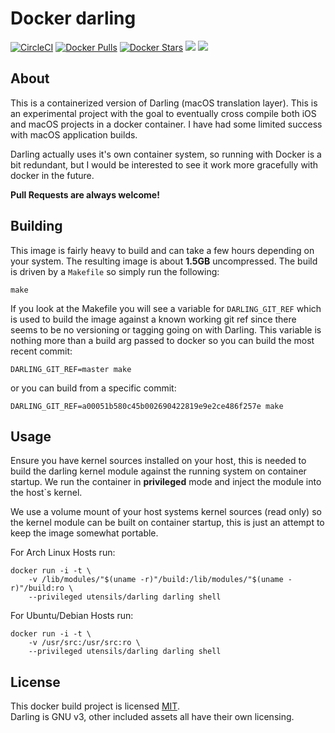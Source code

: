 # Docker darling

[![CircleCI](https://circleci.com/gh/utensils/docker-darling.svg?style=svg)](https://circleci.com/gh/utensils/docker-darling) [![Docker Pulls](https://img.shields.io/docker/pulls/utensils/darling.svg)](https://hub.docker.com/r/utensils/darling/) [![Docker Stars](https://img.shields.io/docker/stars/utensils/darling.svg)](https://hub.docker.com/r/utensils/darling/) [![](https://images.microbadger.com/badges/image/utensils/darling.svg)](https://microbadger.com/images/utensils/darling "Get your own image badge on microbadger.com") [![](https://images.microbadger.com/badges/version/utensils/darling.svg)](https://microbadger.com/images/utensils/darling "Get your own version badge on microbadger.com")  

## About

This is a containerized version of Darling (macOS translation layer). This is an experimental project with the goal to eventually cross compile both iOS and macOS projects in a docker container. I have had some limited success with macOS application builds.

Darling actually uses it's own container system, so running with Docker is a bit redundant, but I would be interested to see it work more gracefully with docker in the future.  

**Pull Requests are always welcome!**

## Building

This image is fairly heavy to build and can take a few hours depending on your system. The resulting image is about **1.5GB** uncompressed.
The build is driven by a `Makefile` so simply run the following:  

```shell
make
```

If you look at the Makefile you will see a variable for `DARLING_GIT_REF` which is used to build the image against a known working git ref since there seems to be no versioning or tagging going on with Darling. This variable is nothing more than a build arg passed to docker so you can build the most recent commit:  

```shell
DARLING_GIT_REF=master make
```
or you can build from a specific commit:
```shell
DARLING_GIT_REF=a00051b580c45b002690422819e9e2ce486f257e make
```

## Usage

Ensure you have kernel sources installed on your host, this is needed to build the darling 
kernel module against the running system on container startup. We run the container in **privileged** mode and inject the module into the host`s kernel. 

We use a volume mount of your host systems kernel sources (read only) so the kernel module can be built on container startup, this is just an attempt to keep the image somewhat portable.

For Arch Linux Hosts run:  

```shell
docker run -i -t \
    -v /lib/modules/"$(uname -r)"/build:/lib/modules/"$(uname -r)"/build:ro \
    --privileged utensils/darling darling shell
```

For Ubuntu/Debian Hosts run:  

```shell
docker run -i -t \
    -v /usr/src:/usr/src:ro \
    --privileged utensils/darling darling shell
```

## License

This docker build project is licensed [MIT](LICENSE).  
Darling is GNU v3, other included assets all have their own licensing.